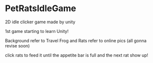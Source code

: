 # PetRatsIdleGame
2D idle clicker game made by unity

1st game starting to learn Unity!

Background refer to Travel Frog and Rats refer to online pics (all gonna revise soon)

click rats to feed it until the appetite bar is full and the next rat show up!
